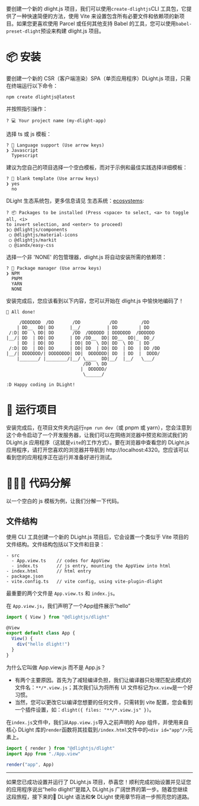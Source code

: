 要创建一个新的 dlight.js 项目，我们可以使用`create-dlightjs`CLI 工具包，它提供了一种快速简便的方法，使用 Vite 来设置包含所有必要文件和依赖项的新项目。如果您更喜欢使用 Parcel 或任何其他支持 Babel 的工具，您可以使用`babel-preset-dlight`预设来构建 dlight.js 项目。

# 📦 安装
要创建一个新的 CSR（客户端渲染）SPA（单页应用程序）DLight.js 项目，只需在终端运行以下命令：
```shell
npm create dlightjs@latest
```
并按照指引操作：
```shell
? 💻 Your project name (my-dlight-app)
```
选择 ts 或 js 模板：
```shell
? 🥑 Language support (Use arrow keys)
❯ Javascript
  Typescript
```
建议为您自己的项目选择一个空白模板，而对于示例和最佳实践选择详细模板：
```shell
? 📃 blank template (Use arrow keys)
❯ yes
  no
```
DLight 生态系统包，更多信息请见 生态系统：[ecosystems](/ecosystems):
```shell
? 📦 Packages to be installed (Press <space> to select, <a> to toggle all, <i>
to invert selection, and <enter> to proceed)
❯◯ @dlightjs/components
 ◯ @dlightjs/material-icons
 ◯ @dlightjs/markit
 ◯ @iandx/easy-css
```
选择一个非 'NONE' 的包管理器，dlight.js 将自动安装所需的依赖项：
```shell
? 🍲 Package manager (Use arrow keys)
❯ NPM
  PNPM
  YARN
  NONE
```
安装完成后，您应该看到以下内容，您可以开始在 dlight.js 中愉快地编码了！
``` shell
🎉 All done!

     /DDDDDDD  /DD       /DD           /DD         /DD    
    | DD__  DD| DD      |__/          | DD        | DD    
 /:D| DD  \ DD| DD       /DD  /DDDDDD | DDDDDDD  /DDDDDD  
|__/| DD  | DD| DD      | DD /DD__  DD| DD__  DD|_  DD_/  
    | DD  | DD| DD      | DD| DD  \ DD| DD  \ DD  | DD    
 /:D| DD  | DD| DD      | DD| DD  | DD| DD  | DD  | DD /DD
|__/| DDDDDDD/| DDDDDDDD| DD|  DDDDDDD| DD  | DD  |  DDDD/
    |_______/ |________/|__/ \____  DD|__/  |__/   \___/  
                             /DD  \ DD                    
                            |  DDDDDD/ 
                             \______/                                               

:D Happy coding in DLight!
```

# 🚀 运行项目
安装完成后，在项目文件夹内运行`npm run dev`（或 pnpm 或 yarn），您会注意到这个命令启动了一个开发服务器，让我们可以在网络浏览器中预览和测试我们的 DLight.js 应用程序（这就是`vite`的工作方式）。要在浏览器中查看您的 DLight.js 应用程序，请打开您喜欢的浏览器并导航到 http://localhost:4320。您应该可以看到您的应用程序正在运行并准备好进行测试。

# 👨🏻‍💻 代码分解
以一个空白的 js 模板为例，让我们分解一下代码。
## 文件结构
使用 CLI 工具创建一个新的 DLight.js 项目后，它会设置一个类似于 Vite 项目的文件结构。文件结构包括以下文件和目录：
```text
- src
  - App.view.ts    // codes for AppView
  - index.ts       // js entry, mounting the AppView into html
- index.html       // html entry
- package.json
- vite.config.ts   // vite config, using vite-plugin-dlight
```
最重要的两个文件是 `App.view.ts` 和 `index.js`。

在 `App.view.js`，我们声明了一个App组件展示“hello”
```js [src/App.view.js]
import { View } from "@dlightjs/dlight"

@View
export default class App {
  View() {
    div("hello dlight!")
  }
}
```
为什么它叫做 App.view.js 而不是 App.js？
* 有两个主要原因。首先为了减轻编译负担，我们让编译器只处理匹配此模式的文件名：`**/*.view.js`；其次我们认为将所有 UI 文件标记为`xx.view`是一个好习惯。 
* 当然，您可以更改它以编译您想要的任何文件，只需转到 vite 配置，您会看到一个插件设置，如：`dlight({ files: "**/*.view.js" })`。

在`index.js`文件中，我们从`App.view.js`导入之前声明的 App 组件，并使用来自核心 DLight 库的`render`函数将其挂载到`/index.html`文件中的`<div id="app"/>`元素上。
```js [src/index.js]
import { render } from "@dlightjs/dlight"
import App from "./App.view"

render("app", App)
```
---
如果您已成功设置并运行了 DLight.js 项目，恭喜您！顺利完成初始设置并见证您的应用程序说出“hello dlight!”是踏入 DLight.js 广阔世界的第一步。随着您继续这段旅程，接下来的🧩 DLight 语法和🛠 DLight 使用章节将进一步照亮您的道路。
